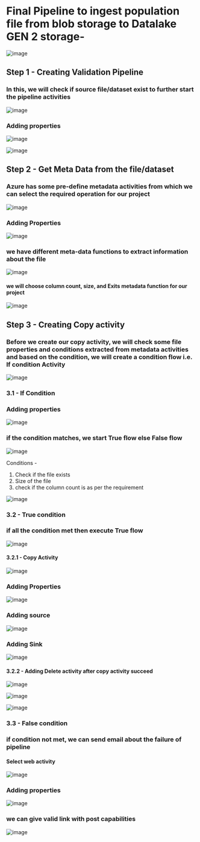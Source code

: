 # Final Pipeline to ingest population file from blob storage to Datalake GEN 2 storage- 
![image](https://github.com/krsanjay11/Azure-Data-factory-covid-19-project/assets/21271522/b469f3e5-1a5a-4ea7-b716-b0a38506a681)

## Step 1 - Creating Validation Pipeline
### In this, we will check if source file/dataset exist to further start the pipeline activities 
![image](https://github.com/krsanjay11/Azure-Data-factory-covid-19-project/assets/21271522/ba4a22c3-ac11-4383-ba61-d90b32c2f798)
### Adding properties
![image](https://github.com/krsanjay11/Azure-Data-factory-covid-19-project/assets/21271522/6a2a0fa5-e9d0-4029-922a-eb1642f0ac47)

![image](https://github.com/krsanjay11/Azure-Data-factory-covid-19-project/assets/21271522/7d7712e9-dab8-4641-9f5e-9a70e445a3c2)

## Step 2 - Get Meta Data from the file/dataset
### Azure has some pre-define metadata activities from which we can select the required operation for our project
![image](https://github.com/krsanjay11/Azure-Data-factory-covid-19-project/assets/21271522/6e972935-17ed-42c7-8d47-a033f24f2da0)
### Adding Properties
![image](https://github.com/krsanjay11/Azure-Data-factory-covid-19-project/assets/21271522/bab3caa8-2904-47cf-9aef-ccd94cf279a1)

 ### we have different meta-data functions to extract information about the file
 ![image](https://github.com/krsanjay11/Azure-Data-factory-covid-19-project/assets/21271522/2683a0b1-6362-47bf-a129-094538523c71)
 
 #### we will choose column count, size, and Exits metadata function for our project
![image](https://github.com/krsanjay11/Azure-Data-factory-covid-19-project/assets/21271522/c29715cf-ea00-45e7-8a8f-dbb07ab2814c)

## Step 3 - Creating Copy activity
### Before we create our copy activity, we will check some file properties and conditions extracted from metadata activities and based on the condition, we will create a condition flow i.e. If condition Activity
![image](https://github.com/krsanjay11/Azure-Data-factory-covid-19-project/assets/21271522/17fd731c-00d0-4e9b-9a4c-266251bc6bfb)

### 3.1 - If Condition
### Adding properties
![image](https://github.com/krsanjay11/Azure-Data-factory-covid-19-project/assets/21271522/76a01ca8-d7ab-472b-a704-1aa92e53a1ab)

### if the condition matches, we start True flow else False flow
![image](https://github.com/krsanjay11/Azure-Data-factory-covid-19-project/assets/21271522/8e9883d0-2f0f-4e7e-98da-879394c8f5fd)

Conditions - 
1. Check if the file exists
2. Size of the file
3. check if the column count is as per the requirement
   
![image](https://github.com/krsanjay11/Azure-Data-factory-covid-19-project/assets/21271522/ba18187b-b38b-4c39-b77c-8aef84312f48)

### 3.2 - True condition
### if all the condition met then execute True flow
![image](https://github.com/krsanjay11/Azure-Data-factory-covid-19-project/assets/21271522/19b04639-c73c-45de-83d8-99689d4a1c63)

#### 3.2.1 - Copy Activity
![image](https://github.com/krsanjay11/Azure-Data-factory-covid-19-project/assets/21271522/2f965e2e-2afd-4071-8360-5d7baa48f887)
### Adding Properties
![image](https://github.com/krsanjay11/Azure-Data-factory-covid-19-project/assets/21271522/351bacae-7995-4c23-a6a6-8c8348227bc6)
### Adding source
![image](https://github.com/krsanjay11/Azure-Data-factory-covid-19-project/assets/21271522/db144fe4-4756-4213-9834-bd3ca0d0ba48)
### Adding Sink
![image](https://github.com/krsanjay11/Azure-Data-factory-covid-19-project/assets/21271522/4773e2a9-0997-4ef0-9a9f-249257a98f6e)

#### 3.2.2 - Adding Delete activity after copy activity succeed
![image](https://github.com/krsanjay11/Azure-Data-factory-covid-19-project/assets/21271522/ec6f991b-53cb-4f40-8b73-d318efe09b85)

![image](https://github.com/krsanjay11/Azure-Data-factory-covid-19-project/assets/21271522/9f8237f3-610d-4652-9a08-f63bc030fe80)

![image](https://github.com/krsanjay11/Azure-Data-factory-covid-19-project/assets/21271522/3e833225-d0b9-497f-aadc-f92e31da7f0c)

### 3.3 - False condition
### if condition not met, we can send email about the failure of pipeline
#### Select web activity
![image](https://github.com/krsanjay11/Azure-Data-factory-covid-19-project/assets/21271522/b571528a-1b97-480c-b2cb-9eca0b10e39b)
### Adding properties
![image](https://github.com/krsanjay11/Azure-Data-factory-covid-19-project/assets/21271522/2eaca796-9908-40d5-8ecf-d3a75753d5c1)
### we can give valid link with post capabilities
![image](https://github.com/krsanjay11/Azure-Data-factory-covid-19-project/assets/21271522/626fdc57-5ec5-4ac5-96b3-ab002f67f108)















